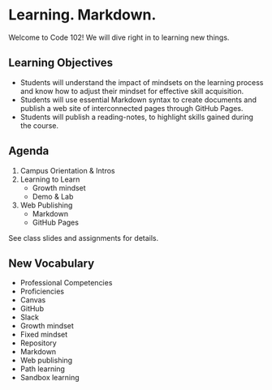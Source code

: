 # Learning. Markdown.

Welcome to Code 102! We will dive right in to learning new things.

## Learning Objectives

- Students will understand the impact of mindsets on the learning process and know how to adjust their mindset for effective skill acquisition.
- Students will use essential Markdown syntax to create documents and publish a web site of interconnected pages through GitHub Pages.
- Students will publish a reading-notes, to highlight skills gained during the course.

## Agenda

1. Campus Orientation & Intros
1. Learning to Learn
   - Growth mindset
   - Demo & Lab
1. Web Publishing
   - Markdown
   - GitHub Pages

See class slides and assignments for details.

## New Vocabulary

- Professional Competencies
- Proficiencies
- Canvas
- GitHub
- Slack
- Growth mindset
- Fixed mindset
- Repository
- Markdown
- Web publishing
- Path learning
- Sandbox learning
